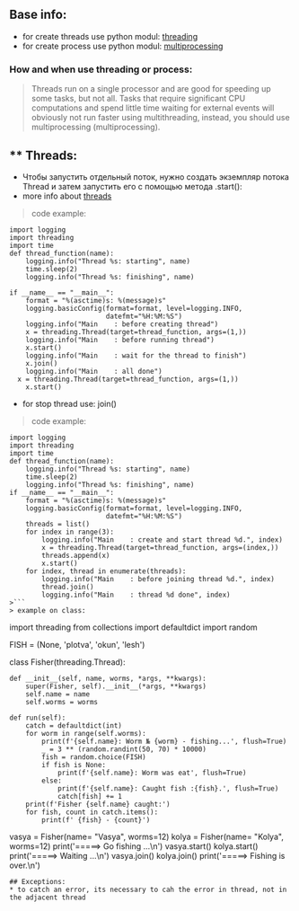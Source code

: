 ## Base info:
* for create threads use python modul: [threading](https://docs.python.org/3/library/threading.html)
* for create process use python modul: [multiprocessing](https://docs.python.org/3/library/multiprocessing.html)
### How and when use threading or process:
> Threads run on a single processor and are good for speeding up some tasks, but not all. Tasks that require significant CPU computations and spend little time waiting for external events will obviously not run faster using multithreading, instead, you should use multiprocessing (multiprocessing).

## ** Threads:
* Чтобы запустить отдельный поток, нужно создать экземпляр потока Thread и затем запустить его с помощью метода .start():
* more info about [threads](https://webdevblog.ru/vvedenie-v-potoki-v-python/)
> code example:
``` 
import logging
import threading
import time
def thread_function(name):
    logging.info("Thread %s: starting", name)
    time.sleep(2)
    logging.info("Thread %s: finishing", name)

if __name__ == "__main__":
    format = "%(asctime)s: %(message)s"
    logging.basicConfig(format=format, level=logging.INFO,
                        datefmt="%H:%M:%S")
    logging.info("Main    : before creating thread")
    x = threading.Thread(target=thread_function, args=(1,))
    logging.info("Main    : before running thread")
    x.start()
    logging.info("Main    : wait for the thread to finish")
    x.join()
    logging.info("Main    : all done")
  x = threading.Thread(target=thread_function, args=(1,))
    x.start()
 ```
* for stop thread use: join()
> code example:
```
import logging
import threading
import time
def thread_function(name):
    logging.info("Thread %s: starting", name)
    time.sleep(2)
    logging.info("Thread %s: finishing", name)
if __name__ == "__main__":
    format = "%(asctime)s: %(message)s"
    logging.basicConfig(format=format, level=logging.INFO,
                        datefmt="%H:%M:%S")
    threads = list()
    for index in range(3):
        logging.info("Main    : create and start thread %d.", index)
        x = threading.Thread(target=thread_function, args=(index,))
        threads.append(x)
        x.start()
    for index, thread in enumerate(threads):
        logging.info("Main    : before joining thread %d.", index)
        thread.join()
        logging.info("Main    : thread %d done", index)
>```
> example on class:
```
import threading
from collections import defaultdict
import random

FISH = (None, 'plotva', 'okun', 'lesh')


class Fisher(threading.Thread):

    def __init__(self, name, worms, *args, **kwargs):
        super(Fisher, self).__init__(*args, **kwargs)
        self.name = name
        self.worms = worms

    def run(self):
        catch = defaultdict(int)
        for worm in range(self.worms):
            print(f'{self.name}: Worm № {worm} - fishing...', flush=True)
            _ = 3 ** (random.randint(50, 70) * 10000)
            fish = random.choice(FISH)
            if fish is None:
                print(f'{self.name}: Worm was eat', flush=True)
            else:
                print(f'{self.name}: Caught fish :{fish}.', flush=True)
                catch[fish] += 1
        print(f'Fisher {self.name} caught:')
        for fish, count in catch.items():
            print(f' {fish} - {count}')
vasya = Fisher(name= "Vasya", worms=12)
kolya = Fisher(name= "Kolya", worms=12)
print('=====> Go fishing ...\n')
vasya.start()
kolya.start()
print('=====> Waiting ...\n')
vasya.join()
kolya.join()
print('=====> Fishing is over.\n')
```
## Exceptions:
* to catch an error, its necessary to cah the error in thread, not in the adjacent thread 

